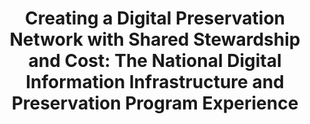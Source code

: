 ---
abstract: null
creators:
- Johnson, Molly
date: null
document_url: https://services.phaidra.univie.ac.at/api/object/o:294474/download
grand_parent: iPRES
institutions: []
keywords:
- beijing
landing_page_url: https://phaidra.univie.ac.at/o:294474
language: eng
layout: publication
license: CC BY-SA 3.0 AT
notes_url: null
parent: iPRES 2007
publication_type: presentation
size: 237384
slides_url: null
source_name: iPRES
stream_url: null
title: 'Creating a Digital Preservation Network with Shared Stewardship and Cost:
  The National Digital Information Infrastructure and Preservation Program Experience'
year: 2007
---